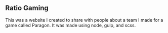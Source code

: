 ## Ratio Gaming

This was a website I created to share with people about a team I made for a game called Paragon. It was made using node, gulp, and scss.
